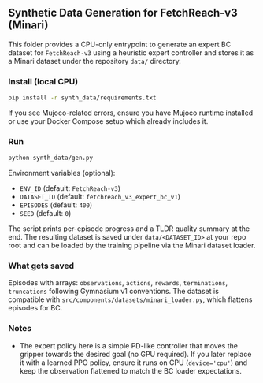 ## Synthetic Data Generation for FetchReach-v3 (Minari)

This folder provides a CPU-only entrypoint to generate an expert BC dataset for `FetchReach-v3` using a heuristic expert controller and stores it as a Minari dataset under the repository `data/` directory.

### Install (local CPU)

```bash
pip install -r synth_data/requirements.txt
```

If you see Mujoco-related errors, ensure you have Mujoco runtime installed or use your Docker Compose setup which already includes it.

### Run

```bash
python synth_data/gen.py
```

Environment variables (optional):

- `ENV_ID` (default: `FetchReach-v3`)
- `DATASET_ID` (default: `fetchreach_v3_expert_bc_v1`)
- `EPISODES` (default: `400`)
- `SEED` (default: `0`)

The script prints per-episode progress and a TLDR quality summary at the end. The resulting dataset is saved under `data/<DATASET_ID>` at your repo root and can be loaded by the training pipeline via the Minari dataset loader.

### What gets saved

Episodes with arrays: `observations`, `actions`, `rewards`, `terminations`, `truncations` following Gymnasium v1 conventions. The dataset is compatible with `src/components/datasets/minari_loader.py`, which flattens episodes for BC.

### Notes

- The expert policy here is a simple PD-like controller that moves the gripper towards the desired goal (no GPU required). If you later replace it with a learned PPO policy, ensure it runs on CPU (`device='cpu'`) and keep the observation flattened to match the BC loader expectations.

